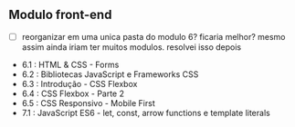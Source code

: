 ## Modulo front-end
- [ ]  reorganizar em uma unica pasta do modulo 6? ficaria melhor? mesmo assim ainda iriam ter muitos modulos. resolvei isso depois

- 6.1 : HTML & CSS - Forms
- 6.2 : Bibliotecas JavaScript e Frameworks CSS
- 6.3 : Introdução - CSS Flexbox
- 6.4 : CSS Flexbox - Parte 2
- 6.5 : CSS Responsivo - Mobile First
- 7.1 : JavaScript ES6 - let, const, arrow functions e template literals
